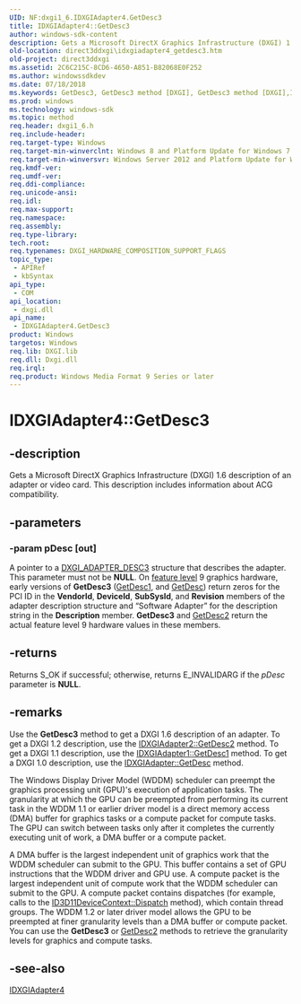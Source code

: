 ```yaml
---
UID: NF:dxgi1_6.IDXGIAdapter4.GetDesc3
title: IDXGIAdapter4::GetDesc3
author: windows-sdk-content
description: Gets a Microsoft DirectX Graphics Infrastructure (DXGI) 1.6 description of an adapter or video card. This description includes information about ACG compatibility.
old-location: direct3ddxgi\idxgiadapter4_getdesc3.htm
old-project: direct3ddxgi
ms.assetid: 2C6C215C-8CD6-4650-A851-B82068E0F252
ms.author: windowssdkdev
ms.date: 07/18/2018
ms.keywords: GetDesc3, GetDesc3 method [DXGI], GetDesc3 method [DXGI],IDXGIAdapter4 interface, IDXGIAdapter4 interface [DXGI],GetDesc3 method, IDXGIAdapter4.GetDesc3, IDXGIAdapter4::GetDesc3, direct3ddxgi.idxgiadapter4_getdesc3, dxgi1_6/IDXGIAdapter4::GetDesc3
ms.prod: windows
ms.technology: windows-sdk
ms.topic: method
req.header: dxgi1_6.h
req.include-header: 
req.target-type: Windows
req.target-min-winverclnt: Windows 8 and Platform Update for Windows 7 [desktop apps \| UWP apps]
req.target-min-winversvr: Windows Server 2012 and Platform Update for Windows Server 2008 R2 [desktop apps \| UWP apps]
req.kmdf-ver: 
req.umdf-ver: 
req.ddi-compliance: 
req.unicode-ansi: 
req.idl: 
req.max-support: 
req.namespace: 
req.assembly: 
req.type-library: 
tech.root: 
req.typenames: DXGI_HARDWARE_COMPOSITION_SUPPORT_FLAGS
topic_type:
 - APIRef
 - kbSyntax
api_type:
 - COM
api_location:
 - dxgi.dll
api_name:
 - IDXGIAdapter4.GetDesc3
product: Windows
targetos: Windows
req.lib: DXGI.lib
req.dll: Dxgi.dll
req.irql: 
req.product: Windows Media Format 9 Series or later
---
```


# IDXGIAdapter4::GetDesc3


## -description


Gets a Microsoft DirectX Graphics Infrastructure (DXGI) 1.6 description of an adapter or video card. This description includes information about ACG compatibility.


## -parameters




### -param pDesc [out]

A pointer to a <a href="https://msdn.microsoft.com/A04B37C9-9F83-4812-AAF6-14FA49976051">DXGI_ADAPTER_DESC3</a> structure that describes the adapter.  
	    This parameter must not be <b>NULL</b>. On <a href="https://msdn.microsoft.com/5ad0525c-249f-452d-950b-df8fa2addde2">feature level</a> 9 graphics hardware, early versions of  <b>GetDesc3</b> (<a href="https://msdn.microsoft.com/1eb051f8-4e64-41fe-8177-6aad47714cb9">GetDesc1</a>, and <a href="https://msdn.microsoft.com/library/Bb174526(v=VS.85).aspx">GetDesc</a>) return zeros for the PCI ID in the <b>VendorId</b>, <b>DeviceId</b>, <b>SubSysId</b>, and <b>Revision</b> members of the adapter description structure and “Software Adapter” for the description string in the <b>Description</b> member. <b>GetDesc3</b> and <a href="https://msdn.microsoft.com/DC1A054D-4092-4865-A6EF-B936891AA470">GetDesc2</a> return the actual feature level 9 hardware values in these members.


## -returns



Returns S_OK if successful; otherwise, returns E_INVALIDARG if the <i>pDesc</i> parameter is <b>NULL</b>.  
          




## -remarks



Use the <b>GetDesc3</b> method to get a DXGI 1.6 description of an adapter.  To get a DXGI 1.2 description, use the <a href="https://msdn.microsoft.com/DC1A054D-4092-4865-A6EF-B936891AA470">IDXGIAdapter2::GetDesc2</a> method. To get a DXGI 1.1 description, use the <a href="https://msdn.microsoft.com/1eb051f8-4e64-41fe-8177-6aad47714cb9">IDXGIAdapter1::GetDesc1</a> method. To get a DXGI 1.0 description, use the <a href="https://msdn.microsoft.com/library/Bb174526(v=VS.85).aspx">IDXGIAdapter::GetDesc</a> method.

The Windows Display Driver Model (WDDM) scheduler can preempt the graphics processing unit (GPU)'s execution of application tasks. The granularity at which the GPU can be preempted from performing its current task in the WDDM 1.1 or earlier driver model is a direct memory access (DMA) buffer for graphics tasks or a compute packet for compute tasks. The GPU can switch between tasks only after it completes the currently executing unit of work, a DMA buffer or a compute packet. 

A DMA buffer is the largest independent unit of graphics work that the WDDM scheduler can submit to the GPU. This buffer contains a set of GPU instructions that the WDDM driver and GPU use. A compute packet is the largest independent unit of compute work that the WDDM scheduler can submit to the GPU. A compute packet contains dispatches (for example, calls to the <a href="https://msdn.microsoft.com/7d3401bb-521f-4ab0-8833-e5caf712d0c9">ID3D11DeviceContext::Dispatch</a> method), which contain thread groups. The WDDM 1.2 or later driver model allows the GPU to be preempted at finer granularity levels than a DMA buffer or compute packet. You can use the <b>GetDesc3</b> or <a href="https://msdn.microsoft.com/DC1A054D-4092-4865-A6EF-B936891AA470">GetDesc2</a> methods to retrieve the granularity levels for graphics and compute tasks.




## -see-also




<a href="https://msdn.microsoft.com/176958F9-94C8-4F80-B9A4-96BC9634292E">IDXGIAdapter4</a>
 

 

